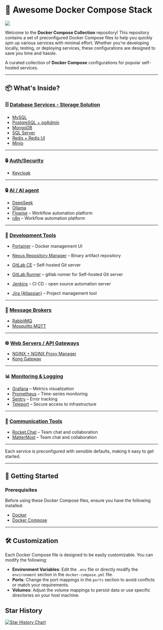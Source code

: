 # 🐳 Awesome Docker Compose Stack
<img src="./docs/docker.avif">

Welcome to the **Docker Compose Collection** repository! This repository contains a set of preconfigured Docker Compose files to help you quickly spin up various services with minimal effort. Whether you're developing locally, testing, or deploying services, these configurations are designed to save you time and hassle.

A curated collection of **Docker Compose** configurations for popular self-hosted services.

---

## 📦 What's Inside?

### 🗄️ [Database Services - Storage Solution](./database/)
- [MySQL](./database/mysql)
- [PostgreSQL + pgAdmin](./database/postgres-pgadmin)
- [MongoDB](./database/mongodb)
- [SQL Server](./database/sqlserver)
- [Redis + Redis UI](./database/redis-redisUI)
- [Minio](./database/minio/)

---

### 🔒 [Auth/Security](./auth/)
- [Keycloak](./auth/keycloak/)

---

### 🔒 [AI / AI agent](./ai/)
- [DeepSeek](./ai/deepseek/)
- [Ollama](./ai/ollama//)
- [Flowise](./ai/flowise/) – Workflow automation platform  
- [n8n](./ai/n8n) – Workflow automation platform  

---

### 🧰 [Development Tools](./dev-tools/)
- [Portainer](./dev-tools/portainer) – Docker management UI  
- [Nexus Repository Manager](./dev-tools/nexus-repository-manager) – Binary artifact repository  
- [GitLab CE](./ci-cd//gitlab-ce/) – Self-hosted Git server  
- [GitLab Runner](./ci-cd/gitlab-runner/) – gitlab runner for Self-hosted Git server  
- [Jenkins](./ci-cd/jenkins/) – CI CD - open source automation server    

- [Jira (Atlassian)](./dev-tools/jira-atlasian) – Project management tool  


---

### 📡 [Message Brokers](./messaging/)
- [RabbitMQ](./messaging/rabbitmq)
- [Mosquitto MQTT](./messaging/mosquitto)

---

### 🌐 [Web Servers / API Gateways](./gateway/)
- [NGINX + NGINX Proxy Manager](./gateway/nginx-proxy-manager)
- [Kong Gateway](./gateway/kong-gateway)

---

### 📊 [Monitoring & Logging](./monitoring/)
- [Grafana](./monitoring/grafana) – Metrics visualization
- [Prometheus](./monitoring/prometheus) – Time-series monitoring
- [Sentry](./monitoring/sentry) – Error tracking
- [Teleport](./monitoring/teleport) – Secure access to infrastructure

---

### 💬 [Communication Tools](./messaging/)
- [Rocket.Chat](./messaging/rocket-chat) – Team chat and collaboration
- [MatterMost](./messaging/mattermost/) – Team chat and collaboration

---

Each service is preconfigured with sensible defaults, making it easy to get started.

---

## 🚀 **Getting Started**

### Prerequisites

Before using these Docker Compose files, ensure you have the following installed:

- [Docker](https://docs.docker.com/get-docker/)
- [Docker Compose](https://docs.docker.com/compose/install/)

---

## 🛠 **Customization**

Each Docker Compose file is designed to be easily customizable. You can modify the following:

- **Environment Variables**: Edit the `.env` file or directly modify the `environment` section in the `docker-compose.yml` file.
- **Ports**: Change the port mappings in the `ports` section to avoid conflicts or match your requirements.
- **Volumes**: Adjust the volume mappings to persist data or use specific directories on your host machine.



## Star History

[![Star History Chart](https://api.star-history.com/svg?repos=alisharify7/preconfigured-docker-compose&type=Date)](https://www.star-history.com/#alisharify7/preconfigured-docker-compose&Date)
